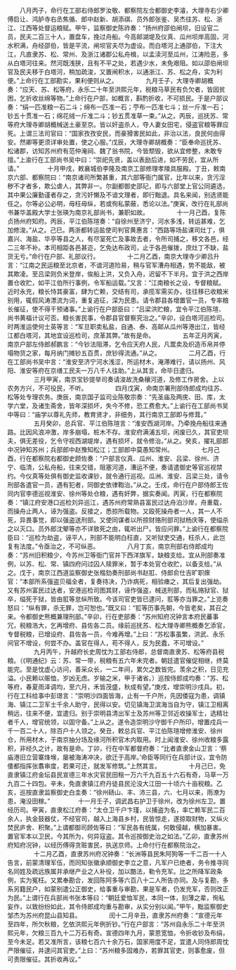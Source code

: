 <!-- { "loadSidebar": true } -->
　　八月丙子，命行在工部右侍郎罗汝敬、都察院左佥都御史李濬，大理寺右少卿傅启让、鸿胪寺右丞焦循、郎中赵新、胡添祺、员外郎张鉴、吴杰往苏、松、浙江、江西等处督运粮赋。甲午，监察御史陈祚奏：“扬州府邵伯闸坝，旧设官二员，民夫二百三十人，置盘车，挽过舟船。今高邮湖堤及仪真、瓜州坝岸高固，河水积满，舟经邵伯，皆是平流，闸坝官夫尽为虚设。而白塔河上通邵伯，下注大江，凡直隶苏、松、常州、及浙江诸郡公私舟楫，以孟渎河至瓜州，江涛险恶，多从白塔河往来。然河既浅狭，且有不平之处，若遇少水，未免艰阻。如以邵伯闸坝官及民夫移于白塔河，稍加疏浚，又置闸积水，以通浙江、苏、松之舟，实为利便。”上命行在工部勘实，果利便则从之。
　　
　　九月壬子，大理寺卿胡概奏：“应天、苏、松等府，永乐二十年至洪熙元年，税粮马草民有负欠者，皆因贫困，乞折收丝绵等物。”上命行在户部，如概言，斟酌折收，不可损民。于是户部议奏：“绢一匹准粮一石二斗；绵布一匹准一石；苧布一匹准七斗；丝一斤准一石；钞五十贯准一石；绵花绒一斤准二斗；钞五贯准草一束。”从之。丙辰，巡抚苏、常等府大理寺卿胡概械送土豪至京。皆以奸盗杀人，夺人妻女田宅，侵盗官粮等罪应死。上谓三法司官曰：“国家孜孜安民，而豪猾害民如此，非治以法，良民何由得安。然卿等更须详审处置，使之心服。”戊辰，大理寺卿胡概奏：“臣奉命巡抚苏、松诸郡，访知苏州府有范仲淹祠、魏了翁书院，今皆颓毁，欲从宜修整，未敢专擅。”上渝行在工部尚书吴中曰：“崇祀先贤，盖以表励后进，如不劳民，宜从所请。”
　　
　　十月甲戌，敕襄城伯李隆及南京工部修理孝陵具服殿。丁丑，敕南京六部、都察院曰：“南京诸司所繁甚重，其六部等衙门属官，比年以来，贪污淫秽不才者多，欺公虐人，其弊非一。尔副都御史邵玘，即与六部堂上官公同遴选，其中果公廉勤谨者存之，贪污奸懒及不谙文理者，即行黜退。具名来闻，别选贤能任之。尔等必公必明，毋枉毋纵，若或徇私蒙蔽，悉论以法。”庚寅，改行在礼部尚书兼华盖殿大学士张瑛为南京礼部尚书，兼职如故。
　　
　　十一月己酉，复陈贞扬州府知府。丙辰，平江伯陈瑄奏：“自徐州至济宁，河水多浅，转运甚难，乞加修浚。”从之。己巳。两浙都转运盐使司判官黄惠言：“西路等场盐课司灶丁，俱嘉兴、海盐、华亭等县之人，有尽室死亡及事故去者，令所司捕之，移文各邑，经二三年不补。本司相距各邑甚迩，乞免达布政司，止于各邑催拨，庶灶丁不缺，盐货无亏。”命行在户部、礼部议行。
　　
　　十二月乙酉，南京大理寺少卿吕升言：“江南之民运粮至北京者，不谙河道险易，稍与官军漕舟相遇，势不能敌，被其欺凌。至吕梁则负米登岸，俟船上洪，又负入舟，迟留不下半月。宜于洪之西岸置仓收贮，如平江伯所行事例，令军船运载。”又言：“江南粮长之设，专督粮赋。近时永充，粮长恃其豪富，肆为亡赖，交结有司，承揽军需买办，往往移已收粮米别用，辄假风涛漂流为词，重复追征，深为民患。请令郡县各增置官一员，专率粮长催征，使不得干预诸事。”上谕行在户部臣曰：“吕梁洪贮粮，宜令平江伯陈瑄、尚书黄福计议可否。粮长害民事，令郡县官督察究治之。”辛卯，设白塔河巡检司。时两淮运使何士英等言：“军旦职卖私盐，自通、泰、高邮从瓜州等港出江，皆经江都白塔河，其地宜设巡检司，庶革其弊。”故有是命。
　　
　　五年正月丙寅，南京户部左侍郎郝鹏言：“今钞法阻滞，乞令应天府人民，凡鬻卖及织造币帛并停塌物货之家，每月纳门摊钞五百贯，庶钞得流通。”从之。
　　
　　二月乙酉，行在工部尚书吴中言：“淮安至济宁河水浅涩，所运材木，淹滞难行，请以扬州、风阳、淮安等府在京缮工民夫一万八千人往助。”上从其言，命毕日遣归。
　　
　　三月甲寅，南京宝钞提举司奏请浚故洗桑穰河道，及修工作房舍。上以农务方兴，不可役民，不听。
　　
　　四月戊寅，命南京署刑部侍郎成均往苏、松等处专理农务。庚辰，南京国子监司业陈敬宗奏：“先圣庙及两庑、田、库，太学六堂，及诸生斋舍，皆年深损坏，失今不修，恐工费愈大。”上谕行在工部尚书吴中等曰：“庙学以尊礼先师，教育贤才，非细务，其行南京工部即与修茸。”
　　
　　五月癸卯，总兵官、平江伯陈瑄言：“淮安西湖河岸。乃牵挽舟船往来通路。比因风浪冲激，岸多崩塌，桩木不存。淮安府满浦五坝，闲废已久，其官吏坝夫，俱无差役，乞令守视西湖堤岸，遇有损坏，就令修治。”从之。癸亥，擢礼部郎中况钟知苏州；兵部郎中赵豫知松江；工部郎中莫愚知常州。
　　
　　七月己酉，行在都察院右都御史顾佐奏：“户部言仪真、瓜州、淮安、吕梁、徐州、济宁、临清，公私舟船，往来交错，阻塞河道，漕运不便，奏请遣御史等官巡视禁约。今仪真等处俱有御史监收课钞，就令通行巡视。瓜洲、淮安、吕梁三处，请令刑部各遣官一员，遇有犯者，同御史依律鞫治。”从之。壬戌，命行在户部侍郎王佐同内官李德巡视淮安、徐州等处仓粮，遇有奸弊，据实奏闻。丙寅，行在都察院奏：“镇江府安港口巡检刘异巡江，遇苏州府常熟县富民过达舟泊沙岸，舟重载，而操舟止两人，诬为强盗。反接之，悉掠所载物。又殴死操舟者一人，其一人不死，异畏事觉，即以强盗送刑部。又使同谋者以所掠财赂刑部司狱杨庆等，使缢杀之以灭口。员外郎沈翚等亦不详致死之由，辄听出尸。皆应问罪。”上谕行在都察院臣曰：“巡检为劫盗，诬平人，刑部不能明白枉直，又听狱吏交通，枉杀人，此岂复有法度。”令亟治之，不可纵恶。
　　
　　八月丁亥，南京刑部右侍郎成均奏：“苏州旧积粮少，今苏州卫等衙门官并下西洋旗军，缺粮支给。宜从刑部奏准例，以苏、松、常、镇四府问过囚人赎罪米，暂于本处官仓收贮，以备支给。”从之。戊于，南京江西道监察御史张楷劾奏刑部尚书赵羾、侍郎俞仕吉旷职瘝官：“本部所系强盗贝福全者，复奏待决，乃诈病死，相验瘗之，其后复出强劫。又有苏州富民过达者，安港巡检司图其财，诬作强盗，械送刑部，而私赂狱官、狱卒，缢死于狱，皆由羾等怠纵所致。今该司官吏皆已逮问，羾等亦当罪之。”上览奏怒曰：“纵有罪，杀无罪，岂可恕也。”既又曰：“羾等历事先朝，今皆老矣，其召之来。令都御史熊概兼理刑部。”辛卯，行在吏部奏：“苏州知府况钟言本府民蕃事冗，税粮浩大，乞再增府、县佐各二员。缘前巡抚苏、松大理寺卿熊概奏乞添官，专督税粮，已增设府、县佐各一员，今难再增。”上曰：“苏松事虽繁，洪武、永乐间官不增设，何尝不办。盖官在得人，苟不得人，反为民蠹，不可增设。”
　　
　　九月丙午，升越府长史周忱为工部右侍郎，总督南直隶苏、松等府县税粮。（《明通纪》云：苏、常一带，税粮有五六年未完者。朝廷遣官催促相继，终莫能完。至是忱虚心访问，善采众长，一二年间，累欠之数皆完。羡余之积，日见充溢。小民赖以赈恤，岁凶无虑。岁输之米，甲于诸省。）巡按侍郎成均奏：“苏、松等府，春夏雨泽调均，至六月，禾皆茂盛，秋成有望。”庚戌，增崇明沙戌兵。初，行在工科给事中彭璟言：“崇明沙四面皆海，止有一千户所，先因倭寇为患，调镇海、镇江二卫军士千余人助守，民得以安。切见镇海卫滨海当自为守，镇江卫相离稍远，往来不便，宜遣归。别于崇明县清出军士及苏州等卫邻近收操军士，选精壮者千人，增官统领，以固守备。”上从之。遂令造崇明沙守御千户所印，增置戍兵一千一百二十人，除百户十人领之。癸丑，敕总兵官、平江伯陈瑄增修淮安、徐州仓，所用材木，于南京抽分场及缘河所积官木内取用。时上闻淮安、徐州收粮多露积，非经久之计，故有是命。丁卯，行在中军都督府奏：“比者直隶金山卫言：‘蔡庙港旧立营寨烽堠，屡被海涛冲决，欲迁于高岸。’命臣等同行在兵部计议，宜令防倭都指挥张翥审度，若果可迁，就发军修筑。”上然其言。
　　
　　十月己巳，免直隶镇江府金坛县民宣德三年水灾官民田租一万六千九百五十六石有奇，马草一万九百二十四包。辛未，免直隶镇江府丹徒县民沦没大江田一十顷六十亩税粮。乙亥，巡按直隶监察御史白圭奏：“徐州砀山、丰、沛三县，六、七月以来，雨潦为患，淹没田稼。”
　　
　　十一月壬子，调武昌右护卫于徐州，改为徐州左卫。置经历司。甲寅，直隶松江府奏：“太仓卫千户卞瑾，以捕盗为名，率亡赖军民二百余人，执金鼓器仗，不经官司，越入上海县乡村，民皆惊走，遂掠取财物，又纵火焚民庐舍、积聚。”上谓都御司顾佐等曰：“军民各有统属，何敢侵越，横加暴害。置官军本以卫民，今其所为，何异寇盗。其令巡按御史治之如法。”乙卯，直隶苏州府知府况钟，以经历傅得贪赃害民，执送京师。上命付行在都察院治之。
　　
　　十二月乙酉，直隶苏州府况钟奏：“长洲等县民朱阿狗等一千二百一十人告言，前蒙清理军伍，而同知张徽承顺御史李立之意，凡军户已绝者，务令推寻同名同姓及疏远族属并承继产业之人补役，加以酷法，勒令充军。比之所降军政条例，实为冤枉。又累奉勘合，发回陈阿多等六百八十二人所告亦同。及与复勘，多系另籍民户，如蒙别遣公正御史，给事重与审勘，果是军者，仍发充军，否则改正为民。”上谓行在兵部尚书张本等曰：“朝廷爱恤军民，本同一体，刻薄之辈，徇私妄作，以致纷纷如此，其令侍郎成均重与勘审，从实分别以闻。”甲午，黜监察御史邹杰为苏州府昆山县知县。
　　
　　闰十二月辛丑，直隶苏州府奏：“宣德元年至四年，所欠秋粮，乞依洪熙元年例折钞。”行在户部言：“苏州自永乐二十年至洪熙元年，欠粮三百九十二万石有奇。宣德四年九月，蒙恩宽恤，令折收钞及布绢，至今未足。若又准所言，该粮七百六十余万石，国家用度不足，宜遣人同侍郎周忱严限催征，并逮问其官吏。”上曰：“苏州粮多固难办，若罪其官吏，则事愈废，但可责限催征。其折收再议。”
　　

